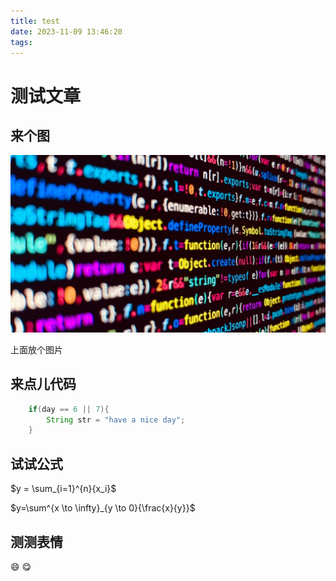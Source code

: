 ```yaml
---
title: test
date: 2023-11-09 13:46:20
tags:
---
```


# 测试文章

## 来个图

![测试图](./test/pic1.jpg)

上面放个图片

## 来点儿代码

```Java
    if(day == 6 || 7){
        String str = "have a nice day";
    }
```

## 试试公式

$y = \sum_{i=1}^{n}{x_i}$

$y=\sum^{x \to \infty}_{y \to 0}{\frac{x}{y}}$

## 测测表情

:smile:
:yum: